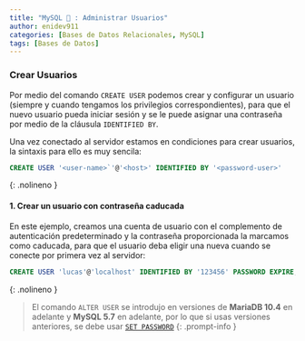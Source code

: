 ```yaml
---
title: "MySQL 🐬 : Administrar Usuarios"
author: enidev911
categories: [Bases de Datos Relacionales, MySQL]
tags: [Bases de Datos]
---
```



### Crear Usuarios

Por medio del comando `CREATE USER` podemos crear y configurar un usuario (siempre y cuando tengamos los privilegios correspondientes), para que el nuevo usuario pueda iniciar sesión y se le puede asignar una contraseña por medio de la cláusula `IDENTIFIED BY`.

Una vez conectado al servidor estamos en condiciones para crear usuarios, la sintaxis para ello es muy sencila:

```sql
CREATE USER '<user-name>`'@'<host>' IDENTIFIED BY '<password-user>'
```
{: .nolineno }

#### 1. Crear un usuario con contraseña caducada

En este ejemplo, creamos una cuenta de usuario con el complemento de autenticación predeterminado y la contraseña proporcionada la marcamos como caducada, para que el usuario deba eligir una nueva cuando se conecte por primera vez al servidor:

```sql
CREATE USER 'lucas'@'localhost' IDENTIFIED BY '123456' PASSWORD EXPIRE;
```
{: .nolineno }

> El comando `ALTER USER` se introdujo en versiones de **MariaDB 10.4** en adelante y **MySQL 5.7** en adelante, por lo que si usas versiones anteriores, se debe usar [`SET PASSWORD`](https://dev.mysql.com/doc/refman/8.4/en/set-password.html)
{: .prompt-info }
